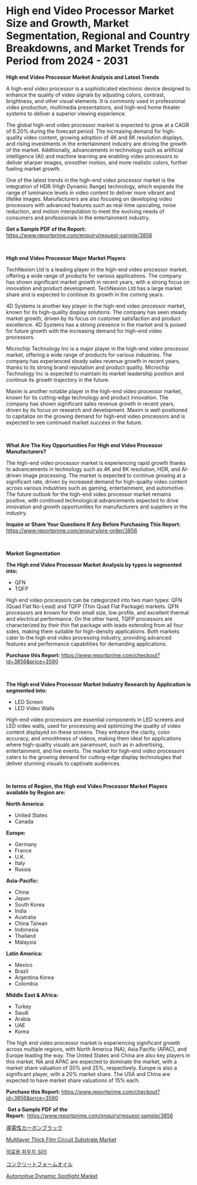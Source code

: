 <p><h1>High end Video Processor Market Size and Growth, Market Segmentation, Regional and Country Breakdowns, and Market Trends for Period from 2024 -  2031</h1></p><p><strong>High end Video Processor Market Analysis and Latest Trends</strong></p>
<p><p>A high-end video processor is a sophisticated electronic device designed to enhance the quality of video signals by adjusting colors, contrast, brightness, and other visual elements. It is commonly used in professional video production, multimedia presentations, and high-end home theater systems to deliver a superior viewing experience.</p><p>The global high-end video processor market is expected to grow at a CAGR of 6.20% during the forecast period. The increasing demand for high-quality video content, growing adoption of 4K and 8K resolution displays, and rising investments in the entertainment industry are driving the growth of the market. Additionally, advancements in technology such as artificial intelligence (AI) and machine learning are enabling video processors to deliver sharper images, smoother motion, and more realistic colors, further fueling market growth.</p><p>One of the latest trends in the high-end video processor market is the integration of HDR (High Dynamic Range) technology, which expands the range of luminance levels in video content to deliver more vibrant and lifelike images. Manufacturers are also focusing on developing video processors with advanced features such as real-time upscaling, noise reduction, and motion interpolation to meet the evolving needs of consumers and professionals in the entertainment industry.</p></p>
<p><strong>Get a Sample PDF of the Report:&nbsp;</strong> <a href="https://www.reportprime.com/enquiry/request-sample/3856">https://www.reportprime.com/enquiry/request-sample/3856</a></p>
<p>&nbsp;</p>
<p><strong>High end Video Processor Major Market Players</strong></p>
<p><p>TechNexion Ltd is a leading player in the high-end video processor market, offering a wide range of products for various applications. The company has shown significant market growth in recent years, with a strong focus on innovation and product development. TechNexion Ltd has a large market share and is expected to continue its growth in the coming years.</p><p>4D Systems is another key player in the high-end video processor market, known for its high-quality display solutions. The company has seen steady market growth, driven by its focus on customer satisfaction and product excellence. 4D Systems has a strong presence in the market and is poised for future growth with the increasing demand for high-end video processors.</p><p>Microchip Technology Inc is a major player in the high-end video processor market, offering a wide range of products for various industries. The company has experienced steady sales revenue growth in recent years, thanks to its strong brand reputation and product quality. Microchip Technology Inc is expected to maintain its market leadership position and continue its growth trajectory in the future.</p><p>Maxim is another notable player in the high-end video processor market, known for its cutting-edge technology and product innovation. The company has shown significant sales revenue growth in recent years, driven by its focus on research and development. Maxim is well-positioned to capitalize on the growing demand for high-end video processors and is expected to see continued market success in the future.</p></p>
<p>&nbsp;</p>
<p><strong>What Are The Key Opportunities For High end Video Processor Manufacturers?</strong></p>
<p><p>The high-end video processor market is experiencing rapid growth thanks to advancements in technology such as 4K and 8K resolution, HDR, and AI-driven image processing. The market is expected to continue growing at a significant rate, driven by increased demand for high-quality video content across various industries such as gaming, entertainment, and automotive. The future outlook for the high-end video processor market remains positive, with continued technological advancements expected to drive innovation and growth opportunities for manufacturers and suppliers in the industry.</p></p>
<p><strong>Inquire or Share Your Questions If Any Before Purchasing This Report:</strong> <a href="https://www.reportprime.com/enquiry/pre-order/3856">https://www.reportprime.com/enquiry/pre-order/3856</a></p>
<p>&nbsp;</p>
<p><strong>Market Segmentation</strong></p>
<p><strong>The High end Video Processor Market Analysis by types is segmented into:</strong></p>
<p><ul><li>QFN</li><li>TQFP</li></ul></p>
<p><p>High end video processors can be categorized into two main types: QFN (Quad Flat No-Lead) and TQFP (Thin Quad Flat Package) markets. QFN processors are known for their small size, low profile, and excellent thermal and electrical performance. On the other hand, TQFP processors are characterized by their thin flat package with leads extending from all four sides, making them suitable for high-density applications. Both markets cater to the high end video processing industry, providing advanced features and performance capabilities for demanding applications.</p></p>
<p><strong>Purchase this Report:&nbsp;</strong><a href="https://www.reportprime.com/checkout?id=3856&price=3590">https://www.reportprime.com/checkout?id=3856&price=3590</a></p>
<p>&nbsp;</p>
<p><strong>The High end Video Processor Market Industry Research by Application is segmented into:</strong></p>
<p><ul><li>LED Screen</li><li>LED Video Walls</li></ul></p>
<p><p>High-end video processors are essential components in LED screens and LED video walls, used for processing and optimizing the quality of video content displayed on these screens. They enhance the clarity, color accuracy, and smoothness of videos, making them ideal for applications where high-quality visuals are paramount, such as in advertising, entertainment, and live events. The market for high-end video processors caters to the growing demand for cutting-edge display technologies that deliver stunning visuals to captivate audiences.</p></p>
<p>&nbsp;</p>
<p><strong>In terms of Region, the High end Video Processor Market Players available by Region are:</strong></p>
<p>
    <p> <strong> North America: </strong>
        <ul>
            <li>United States</li>
            <li>Canada</li>
        </ul>
        </p> 
    <p> <strong> Europe: </strong>
        <ul>
            <li>Germany</li>
            <li>France</li>
            <li>U.K.</li>
            <li>Italy</li>
            <li>Russia</li>
        </ul>
        </p> 
    <p> <strong> Asia-Pacific: </strong>
        <ul>
            <li>China</li>
            <li>Japan</li>
            <li>South Korea</li>
            <li>India</li>
            <li>Australia</li>
            <li>China Taiwan</li>
            <li>Indonesia</li>
            <li>Thailand</li>
            <li>Malaysia</li>
        </ul>
        </p> 
    <p> <strong> Latin America: </strong>
        <ul>
            <li>Mexico</li>
            <li>Brazil</li>
            <li>Argentina Korea</li>
            <li>Colombia</li>
        </ul>
        </p> 
    <p> <strong> Middle East & Africa: </strong>
        <ul>
            <li>Turkey</li>
            <li>Saudi</li>
            <li>Arabia</li>
            <li>UAE</li>
            <li>Korea</li>
        </ul>
    </p>
    </p>
<p><p>The high end video processor market is experiencing significant growth across multiple regions, with North America (NA), Asia Pacific (APAC), and Europe leading the way. The United States and China are also key players in this market. NA and APAC are expected to dominate the market, with a market share valuation of 30% and 25%, respectively. Europe is also a significant player, with a 20% market share. The USA and China are expected to have market share valuations of 15% each.</p></p>
<p><strong>Purchase this Report: </strong><a href="https://www.reportprime.com/checkout?id=3856&price=3590">https://www.reportprime.com/checkout?id=3856&price=3590</a></p>
<p>&nbsp;<strong>Get a Sample PDF of the Report:&nbsp;&nbsp;</strong><a href="https://www.reportprime.com/enquiry/request-sample/3856">https://www.reportprime.com/enquiry/request-sample/3856</a></p>
<p><strong></strong></p>
<p><p><a href="https://github.com/vtbvgl20191192/Market-Research-Report-List-1/blob/main/959853414739.md">導電性カーボンブラック</a></p><p><a href="https://github.com/mbisetmhermsr/Market-Research-Report-List-1/blob/main/multilayer-thick-film-circuit-substrate-market.md">Multilayer Thick Film Circuit Substrate Market</a></p><p><a href="https://github.com/lzuwsfreyoq70/Market-Research-Report-List-1/blob/main/857290513801.md">의료용 파우치 실러</a></p><p><a href="https://github.com/avwofrml53535/Market-Research-Report-List-1/blob/main/462741914738.md">コンクリートフォームオイル</a></p><p><a href="https://issuu.com/reportprime-2/docs/automotive-dynamic-spotlight-market-size-2030.pptx">Automotive Dynamic Spotlight Market</a></p></p>